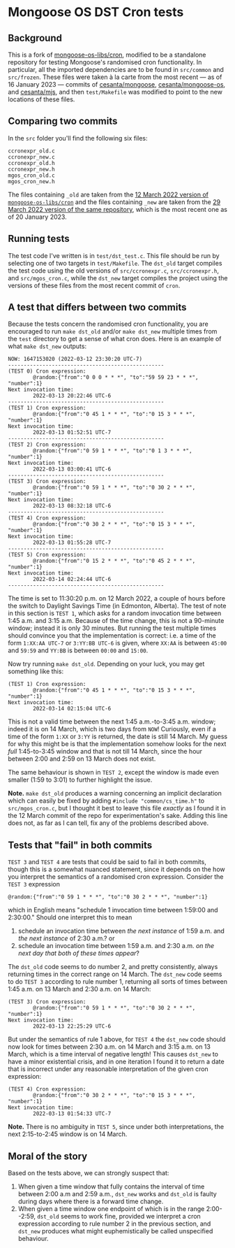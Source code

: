 # Mongoose OS DST Cron tests

## Background

This is a fork of [mongoose-os-libs/cron](https://github.com/mongoose-os-libs/cron), modified to be a standalone repository for testing Mongoose's randomised cron functionality. In particular, all the imported dependencies are to be found in `src/common` and `src/frozen`. These files were taken à la carte from the most recent &mdash; as of 16 January 2023 &mdash; commits of [cesanta/mongoose](https://github.com/cesanta/mongoose), [cesanta/mongoose-os](https://github.com/cesanta/mongoose-os), and [cesanta/mjs](https://github.com/cesanta/mjs), and then `test/Makefile` was modified to point to the new locations of these files.

## Comparing two commits

In the `src` folder you'll find the following six files:

```
ccronexpr_old.c
ccronexpr_new.c
ccronexpr_old.h
ccronexpr_new.h
mgos_cron_old.c
mgos_cron_new.h
```

The files containing `_old` are taken from the [12 March 2022 version of `mongoose-os-libs/cron`](https://github.com/mongoose-os-libs/cron/tree/039f5a9f17ac67bc98791564b305e7016f99b884) and the files containing `_new` are taken from the [29 March 2022 version of the same repository](https://github.com/mongoose-os-libs/cron/tree/8c7f374b12a13365b9481fcc780872d7cdd2fdfc), which is the most recent one as of 20 January 2023.

## Running tests

The test code I've written is in `test/dst_test.c`. This file should be run by selecting one of two targets in `test/Makefile`. The `dst_old` target compiles the test code using the old versions of `src/ccronexpr.c`, `src/ccronexpr.h`, and `src/mgos_cron.c`, while the `dst_new` target compiles the project using the versions of these files from the most recent commit of `cron`.

## A test that differs between two commits

Because the tests concern the randomised cron functionality, you are encouraged to run `make dst_old` and/or `make dst_new` multiple times from the `test` directory to get a sense of what cron does. Here is an example of what `make dst_new` outputs:

```
NOW: 1647153020 (2022-03-12 23:30:20 UTC-7)
--------------------------------------------------
(TEST 0) Cron expression:
        @random:{"from":"0 0 0 * * *", "to":"59 59 23 * * *", "number":1}
Next invocation time:
        2022-03-13 20:22:46 UTC-6
--------------------------------------------------
(TEST 1) Cron expression:
        @random:{"from":"0 45 1 * * *", "to":"0 15 3 * * *", "number":1}
Next invocation time:
        2022-03-13 01:52:51 UTC-7
--------------------------------------------------
(TEST 2) Cron expression:
        @random:{"from":"0 59 1 * * *", "to":"0 1 3 * * *", "number":1}
Next invocation time:
        2022-03-13 03:00:41 UTC-6
--------------------------------------------------
(TEST 3) Cron expression:
        @random:{"from":"0 59 1 * * *", "to":"0 30 2 * * *", "number":1}
Next invocation time:
        2022-03-13 08:32:18 UTC-6
--------------------------------------------------
(TEST 4) Cron expression:
        @random:{"from":"0 30 2 * * *", "to":"0 15 3 * * *", "number":1}
Next invocation time:
        2022-03-13 01:55:28 UTC-7
--------------------------------------------------
(TEST 5) Cron expression:
        @random:{"from":"0 15 2 * * *", "to":"0 45 2 * * *", "number":1}
Next invocation time:
        2022-03-14 02:24:44 UTC-6
--------------------------------------------------
```

The time is set to 11:30:20 p.m. on 12 March 2022, a couple of hours before the switch to Daylight Savings Time (in Edmonton, Alberta). The test of note in this section is `TEST 1`, which asks for a random invocation time between 1:45 a.m. and 3:15 a.m. Because of the time change, this is not a 90-minute window; instead it is only 30 minutes. But running the test multiple times should convince you that the implementation is correct: i.e. a time of the form `1:XX:AA UTC-7` or `3:YY:BB UTC-6` is given, where `XX:AA` is between `45:00` and `59:59` and `YY:BB` is between `00:00` and `15:00`.

Now try running `make dst_old`. Depending on your luck, you may get something like this:

```
(TEST 1) Cron expression:
        @random:{"from":"0 45 1 * * *", "to":"0 15 3 * * *", "number":1}
Next invocation time:
        2022-03-14 02:15:04 UTC-6
```

This is not a valid time between the next 1:45 a.m.-to-3:45 a.m. window; indeed it is on 14 March, which is two days from `NOW`! Curiously, even if a time of the form `1:XX` or `3:YY` is returned, the date is still 14 March. My guess for why this might be is that the implementation somehow looks for the next _full_ 1:45-to-3:45 window and that is not till 14 March, since the hour between 2:00 and 2:59 on 13 March does not exist.

The same behaviour is shown in `TEST 2`, except the window is made even smaller (1:59 to 3:01) to further highlight the issue.

__Note.__ `make dst_old` produces a warning concerning an implicit declaration which can easily be fixed by adding `#include "common/cs_time.h"` to `src/mgos_cron.c`, but I thought it best to leave this file _exactly_ as I found it in the 12 March commit of the repo for experimentation's sake. Adding this line does not, as far as I can tell, fix any of the problems described above.

## Tests that "fail" in both commits

`TEST 3` and `TEST 4` are tests that could be said to fail in both commits, though this is a somewhat nuanced statement, since it depends on the how you interpret the semantics of a randomised cron expression. Consider the `TEST 3` expression

```
@random:{"from":"0 59 1 * * *", "to":"0 30 2 * * *", "number":1}
```

which in English means "schedule 1 invocation time between 1:59:00 and 2:30:00." Should one interpret this to mean

1. schedule an invocation time between _the next instance_ of 1:59 a.m. and _the next instance_ of 2:30 a.m.? or
2. schedule an invocation time between 1:59 a.m. and 2:30 a.m. _on the next day that both of these times appear_?

The `dst_old` code seems to do number 2, and pretty consistently, always returning times in the correct range on 14 March. The `dst_new` code seems to do `TEST 3` according to rule number 1, returning all sorts of times between 1:45 a.m. on 13 March and 2:30 a.m. on 14 March:

```
(TEST 3) Cron expression:
        @random:{"from":"0 59 1 * * *", "to":"0 30 2 * * *", "number":1}
Next invocation time:
        2022-03-13 22:25:29 UTC-6
```

But under the semantics of rule 1 above, for `TEST 4` the `dst_new` code should now look for times between 2:30 a.m. on 14 March and 3:15 a.m. on 13 March, which is a time interval of negative length! This causes `dst_new` to have a minor existential crisis, and in one iteration I found it to return a date that is incorrect under any reasonable interpretation of the given cron expression:

```
(TEST 4) Cron expression:
        @random:{"from":"0 30 2 * * *", "to":"0 15 3 * * *", "number":1}
Next invocation time:
        2022-03-13 01:54:33 UTC-7
```

__Note.__ There is no ambiguity in `TEST 5`, since under both interpretations, the next 2:15-to-2:45 window is on 14 March.

## Moral of the story

Based on the tests above, we can strongly suspect that:

1. When given a time window that fully contains the interval of time between 2:00 a.m and 2:59 a.m., `dst_new` works and `dst_old` is faulty during days where there is a forward time change.
2. When given a time window one endpoint of which is in the range 2:00--2:59, `dst_old` seems to work fine, provided we interpret a cron expression according to rule number 2 in the previous section, and `dst_new` produces what might euphemistically be called unspecified behaviour.